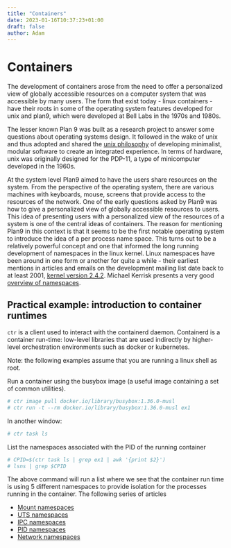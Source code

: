 ```yaml
---
title: "Containers"
date: 2023-01-16T10:37:23+01:00
draft: false
author: Adam
---
```

 
# Containers 

The development of containers arose from the need to offer a personalized view
of globally accessible resources on a computer system that was accessible by
many users. The form that exist today - linux containers - have their roots in 
some of the operating system features developed for unix and plan9, which were
developed at Bell Labs in the 1970s and 1980s.

The lesser known Plan 9 was built as a research project to answer some
questions about operating systems design. It followed in the wake of unix and
thus adopted and shared the [unix
philosophy](https://en.wikipedia.org/wiki/Unix_philosophy) of developing
minimalist, modular software to create an integrated experience. In terms of
hardware, unix was originally designed for the PDP-11, a type of minicomputer
developed in the 1960s.  

At the system level Plan9 aimed to have the users share resources on the system.
From the perspective of the operating system, there are various machines with
keyboards, mouse, screens that provide access to the resources of the network.
One of the early questions asked by Plan9 was how to give a personalized view of
globally accessible resources to users. This idea of presenting users with a
personalized view of the resources of a system is one of the central ideas of
containers. The reason for mentioning Plan9 in this context is that it seems to
be the first notable operating system to introduce the idea of a per process
name space. This turns out to be a relatively powerful concept  and one that
informed the long running development of namespaces in the linux kernel. Linux
namespaces have been around in one form or another for quite a while - their
earliest mentions in articles and emails on the development mailing list date
back to at least 2001, [kernel version
2.4.2](https://lwn.net/2001/0301/a/namespaces.php3). Michael Kerrisk presents 
a very good [overview of namespaces](https://lwn.net/Articles/531114/).

## Practical example: introduction to container runtimes

`ctr` is a client used to interact with the containerd daemon. Containerd is a 
container run-time: low-level libraries that are used indirectly by higher-level
orchestration environments such as docker or kubernetes.

Note: the following examples assume that you are running a linux shell as root.

Run a container using the busybox image (a useful image containing a set of
common utilities).

```bash
# ctr image pull docker.io/library/busybox:1.36.0-musl
# ctr run -t --rm docker.io/library/busybox:1.36.0-musl ex1
```

In another window:
```bash
# ctr task ls
```

List the namespaces associated with the PID of the running container

```bash
# CPID=$(ctr task ls | grep ex1 | awk '{print $2}')
# lsns | grep $CPID
```

The above command will run a list where we see that the container run time 
is using 5 different namespaces to provide isolation for the processes 
running in the container. The following series of articles 

+ [Mount namespaces](http://lwn.net/2001/0301/a/namespaces.php3)
+ [UTS namespaces](https://lwn.net/Articles/179345/)
+ [IPC namespaces](https://lwn.net/Articles/187274/)
+ [PID namespaces](https://lwn.net/Articles/259217/)
+ [Network namespaces](https://lwn.net/Articles/219794/)
